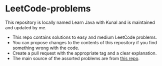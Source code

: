 # LeetCode-problems
This repository is locally named Learn Java with Kunal and is maintained and updated by me.
* This repo contains solutions to easy and medium LeetCode problems.
* You can propose changes to the contents of this repository if you find something wrong with the code.
* Create a pull request with the appropriate tag and a clear explanation.
* The main source of the assorted problems are from [this repo](https://github.com/kunal-kushwaha/DSA-Bootcamp-Java/tree/main/assignments).
